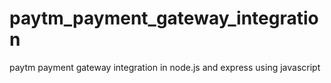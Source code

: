 # paytm_payment_gateway_integration
paytm payment gateway integration in node.js and express using javascript
